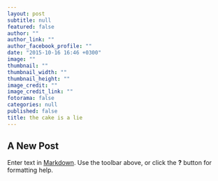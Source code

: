 ```yaml
---
layout: post
subtitle: null
featured: false
author: ""
author_link: ""
author_facebook_profile: ""
date: "2015-10-16 16:46 +0300"
image: ""
thumbnail: ""
thumbnail_width: ""
thumbnail_height: ""
image_credit: ""
image_credit_link: ""
fotorama: false
categories: null
published: false
title: the cake is a lie
---
```


## A New Post

Enter text in [Markdown](http://daringfireball.net/projects/markdown/). Use the toolbar above, or click the **?** button for formatting help.
